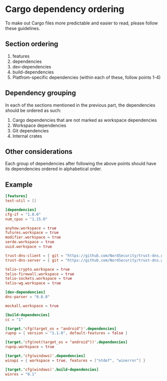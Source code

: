 # Cargo dependency ordering

To make out Cargo files more predictable and easier to read, please follow these guidelines.

## Section ordering

1. features
2. dependencies
3. dev-dependencies
4. build-dependencies
5. Platfrom-specific dependencies (within each of these, follow points 1-4)

## Dependency grouping

In each of the sections mentioned in the previous part, the dependencies should be ordered as such:

1. Cargo dependencies that are not marked as workspace dependencies
2. Workspace dependencies
3. Git dependencies
4. Internal crates

## Other considerations

Each group of dependencies after following the above points should have its dependencies ordered in alphabetical order.

## Example

```toml
[features]
test-util = []

[dependencies]
cfg-if = "1.0.0"
num_cpus = "1.15.0"

anyhow.workspace = true
futures.workspace = true
modifier.workspace = true
serde.workspace = true
uuid.workspace = true

trust-dns-client = { git = "https://github.com/NordSecurity/trust-dns.git", tag = "v2.0.0" }
trust-dns-server = { git = "https://github.com/NordSecurity/trust-dns.git", tag = "v2.0.0", features = ["resolver"] }

telio-crypto.workspace = true
telio-firewall.workspace = true
telio-sockets.workspace = true
telio-wg.workspace = true

[dev-dependencies]
dns-parser = "0.8.0"

mockall.workspace = true

[build-dependencies]
cc = "1"

[target.'cfg(target_os = "android")'.dependencies]
rupnp = { version = "1.1.0", default-features = false }

[target.'cfg(not(target_os = "android"))'.dependencies]
rupnp.workspace = true

[target.'cfg(windows)'.dependencies]
winapi = { workspace = true, features = ["ntdef", "winerror"] }

[target.'cfg(windows)'.build-dependencies]
winres = "0.1"
```
